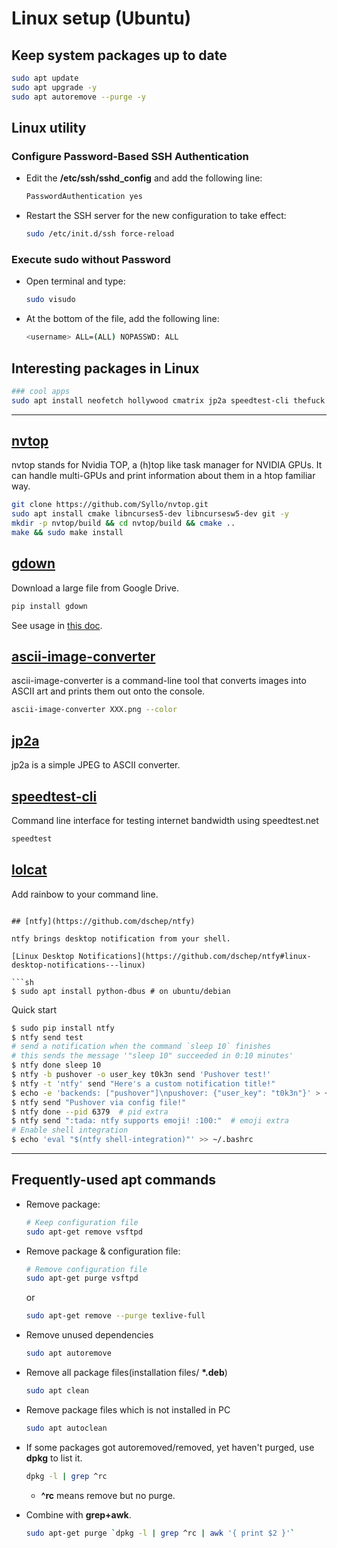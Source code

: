 # Linux setup (Ubuntu)

## Keep system packages up to date

```bash
sudo apt update
sudo apt upgrade -y
sudo apt autoremove --purge -y
```

## Linux utility

### Configure Password-Based SSH Authentication

- Edit the **/etc/ssh/sshd_config** and add the following line:

  ```bash
  PasswordAuthentication yes
  ```

- Restart the SSH server for the new configuration to take effect:

  ```bash
  sudo /etc/init.d/ssh force-reload
  ```

### Execute sudo without Password

- Open terminal and type:

  ```bash
  sudo visudo
  ```

- At the bottom of the file, add the following line:

  ```bash
  <username> ALL=(ALL) NOPASSWD: ALL
  ```

## Interesting packages in Linux

```bash
### cool apps
sudo apt install neofetch hollywood cmatrix jp2a speedtest-cli thefuck -y
```

---

## [nvtop](https://github.com/Syllo/nvtop)

nvtop stands for Nvidia TOP, a (h)top like task manager for NVIDIA GPUs. It can handle multi-GPUs and print information about them in a htop familiar way.

```bash
git clone https://github.com/Syllo/nvtop.git
sudo apt install cmake libncurses5-dev libncursesw5-dev git -y
mkdir -p nvtop/build && cd nvtop/build && cmake ..
make && sudo make install
```

## [gdown](https://pypi.org/project/gdown/)

Download a large file from Google Drive.

```bash
pip install gdown
```

See usage in [this doc](https://pypi.org/project/gdown/).

## [ascii-image-converter](https://github.com/TheZoraiz/ascii-image-converter#debian-or-ubuntu-based-distros)

ascii-image-converter is a command-line tool that converts images into ASCII art and prints them out onto the console.

```bash
ascii-image-converter XXX.png --color
```

## [jp2a](https://github.com/cslarsen/jp2a)

jp2a is a simple JPEG to ASCII converter.

## [speedtest-cli](https://github.com/sivel/speedtest-cli)

Command line interface for testing internet bandwidth using speedtest.net

```bash
speedtest
```

## [lolcat](https://github.com/busyloop/lolcat)

Add rainbow to your command line.

````

## [ntfy](https://github.com/dschep/ntfy)

ntfy brings desktop notification from your shell.

[Linux Desktop Notifications](https://github.com/dschep/ntfy#linux-desktop-notifications---linux)

```sh
$ sudo apt install python-dbus # on ubuntu/debian
````

Quick start

```sh
$ sudo pip install ntfy
$ ntfy send test
# send a notification when the command `sleep 10` finishes
# this sends the message '"sleep 10" succeeded in 0:10 minutes'
$ ntfy done sleep 10
$ ntfy -b pushover -o user_key t0k3n send 'Pushover test!'
$ ntfy -t 'ntfy' send "Here's a custom notification title!"
$ echo -e 'backends: ["pushover"]\npushover: {"user_key": "t0k3n"}' > ~/.ntfy.yml
$ ntfy send "Pushover via config file!"
$ ntfy done --pid 6379  # pid extra
$ ntfy send ":tada: ntfy supports emoji! :100:"  # emoji extra
# Enable shell integration
$ echo 'eval "$(ntfy shell-integration)"' >> ~/.bashrc
```

---

## Frequently-used apt commands

- Remove package:

  ```bash
  # Keep configuration file
  sudo apt-get remove vsftpd
  ```

- Remove package & configuration file:

  ```bash
  # Remove configuration file
  sudo apt-get purge vsftpd
  ```

  or

  ```bash
  sudo apt-get remove --purge texlive-full
  ```

- Remove unused dependencies

  ```bash
  sudo apt autoremove
  ```

- Remove all package files(installation files/ **\*.deb**)

  ```bash
  sudo apt clean
  ```

- Remove package files which is not installed in PC

  ```bash
  sudo apt autoclean
  ```

- If some packages got autoremoved/removed, yet haven't purged, use **dpkg** to list it.

  ```bash
  dpkg -l | grep ^rc
  ```

  - **^rc** means remove but no purge.

- Combine with **grep+awk**.

  ```bash
  sudo apt-get purge `dpkg -l | grep ^rc | awk '{ print $2 }'`
  ```
